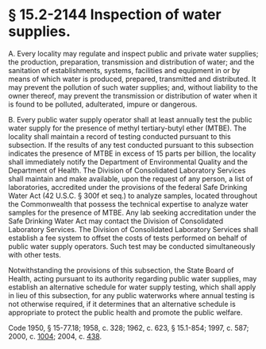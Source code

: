 # § 15.2-2144 Inspection of water supplies.

<p>A. Every locality may regulate and inspect public and private water supplies; the production, preparation, transmission and distribution of water; and the sanitation of establishments, systems, facilities and equipment in or by means of which water is produced, prepared, transmitted and distributed. It may prevent the pollution of such water supplies; and, without liability to the owner thereof, may prevent the transmission or distribution of water when it is found to be polluted, adulterated, impure or dangerous.</p><p>B. Every public water supply operator shall at least annually test the public water supply for the presence of methyl tertiary-butyl ether (MTBE). The locality shall maintain a record of testing conducted pursuant to this subsection. If the results of any test conducted pursuant to this subsection indicates the presence of MTBE in excess of 15 parts per billion, the locality shall immediately notify the Department of Environmental Quality and the Department of Health. The Division of Consolidated Laboratory Services shall maintain and make available, upon the request of any person, a list of laboratories, accredited under the provisions of the federal Safe Drinking Water Act (42 U.S.C. § 300f et seq.) to analyze samples, located throughout the Commonwealth that possess the technical expertise to analyze water samples for the presence of MTBE. Any lab seeking accreditation under the Safe Drinking Water Act may contact the Division of Consolidated Laboratory Services. The Division of Consolidated Laboratory Services shall establish a fee system to offset the costs of tests performed on behalf of public water supply operators. Such test may be conducted simultaneously with other tests.</p><p>Notwithstanding the provisions of this subsection, the State Board of Health, acting pursuant to its authority regarding public water supplies, may establish an alternative schedule for water supply testing, which shall apply in lieu of this subsection, for any public waterworks where annual testing is not otherwise required, if it determines that an alternative schedule is appropriate to protect the public health and promote the public welfare.</p><p>Code 1950, § 15-77.18; 1958, c. 328; 1962, c. 623, § 15.1-854; 1997, c. 587; 2000, c. <a href='http://lis.virginia.gov/cgi-bin/legp604.exe?001+ful+CHAP1004'>1004</a>; 2004, c. <a href='http://lis.virginia.gov/cgi-bin/legp604.exe?041+ful+CHAP0438'>438</a>.</p>